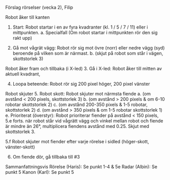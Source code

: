 Förslag rörselser
(vecka 2), Filip

Robot åker till kanten
1. Start: Robot startar i en av fyra kvadranter (kl. 1 / 5 / 7 / 11) eller i mittpunkten.
      a.	Specialfall (Om robot startar i mittpunkten rör den sig rakt upp)

2. Gå mot vågrät vägg: Robot rör sig mot övre (norr) eller nedre vägg (syd) beroende på vilken som är närmast.
      b.	(skjut på robot som står i vägen, skottstorlek 3)
      

Robot åker fram och tillbaka (i X-led)
3. Gå i X-led: Robot åker till mitten av aktuell kvadrant,


4.	Loopa beteende: Robot rör sig 200 pixel höger, 200 pixel vänster

Robot skjuter
5. Robot skott: Robot skjuter mot närmsta fiende
      a.	(om avstånd < 200 pixels, skottstorlek 3)
      b.	(om avstånd > 200 pixels & om 6-10 robotar skottstorlek 2)
      c.	(om avstånd 200-350 pixels & 1-5 robotar, skottstorlek 2)
      d.	(om avstånd > 350 pixels & om 1-5 robotar skottstorlek 1)
      e.	Prioriterat (överstyr): Robot prioriterar fiender på avstånd < 150 pixels, 
5.e forts. när robot står vid vågrätt vägg och vinkel mellan robot och fiende är mindre än 26°,
multiplicera fiendens avstånd med 0.25. Skjut med skottstorlek 3. 

5.f Robot skjuter mot fiender efter varje rörelse i sidled (höger-skott, vänster-skott)

6. Om fiende dör, gå tillbaka till #3
   


Sammanfattningsvis
Rörelse (Haris): Se punkt 1-4 & 5e
Radar (Albin): Se punkt 5
Kanon (Karl): Se punkt 5
